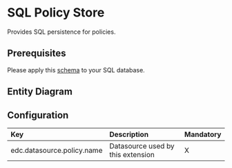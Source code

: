 # SQL Policy Store

Provides SQL persistence for policies.

## Prerequisites

Please apply this [schema](docs/schema.sql) to your SQL database.

## Entity Diagram


<!--
```plantuml
@startuml

@enduml
```
-->

## Configuration

| Key                        | Description | Mandatory | 
|:---------------------------|:---|---|
| edc.datasource.policy.name | Datasource used by this extension | X |
